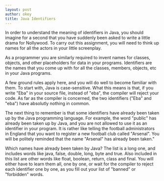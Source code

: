 ```yaml
---
layout: post
author: okey
title: Java Identifiers
---
```

In order to understand the meaning of identifiers in Java, you should imagine for 
a second that you have suddenly been asked to write a little drama for Nollywood.
To carry out this assignment, you will need to think up names for all the actors in
your little screenplay.

As a programmer you are similarly required to invent names for classes, objects, and other
placeholders for data in your programs. Identifiers are the names that you come up
with for all the classes, members, objects, etc in your Java programs.

A few ground rules apply here, and you will do well to become familiar with them. To
start with, Java is case-sensitive. What this means is that, if you write "Eba" in 
your source file, instead of "eba", the compiler will reject your code. As far as 
the compiler is concerned, the two identifiers ("Eba" and "eba") have absolutly nothing 
in common.

The next thing to remember is that some identifiers have already been taken up by the Java 
programming language. For example, the word "public" has already been taken up by Java, and 
you are not allowed to use it as an identifier in your program. It is rather like telling 
the football administrators in England that you want to register a new football club called 
"Arsenal". You will be politely reminded that the name "Arsenal" has already been taken."

Which names have already been taken by Java? The list is a long one, and includes words like 
java, false, double, long, byte and true. Also included in this list are other words like float, 
boolean, return, class and final. You will either have to learn them all, one by one, or wait for the compiler 
to reject each identifier one by one, as you fill out your list of "banned" or "forbidden" words.


